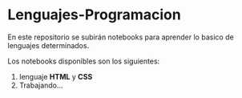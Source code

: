 # Lenguajes-Programacion
En este repositorio se subirán notebooks para aprender lo basico de lenguajes determinados.

Los notebooks disponibles son los siguientes:
1. lenguaje **HTML** y **CSS**
2. Trabajando...


